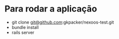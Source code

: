 # Para rodar a aplicação
* git clone git@github.com:gkpacker/nexoos-test.git
* bundle install
* rails server
